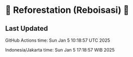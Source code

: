 
# 🌳 Reforestation (Reboisasi) 🌲

## Last Updated

GitHub Actions time: Sun Jan  5 10:18:57 UTC 2025

Indonesia/Jakarta time: Sun Jan  5 17:18:57 WIB 2025
